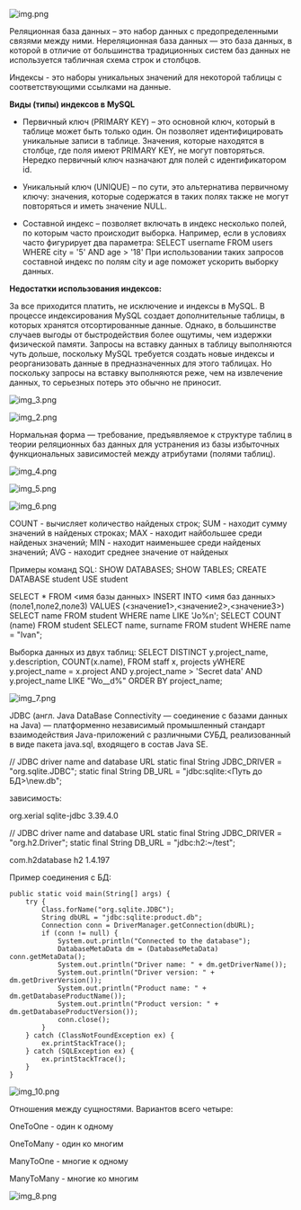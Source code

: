 ![img.png](img.png)

Реляционная база данных – это набор данных с предопределенными связями между ними.
Нереляционная база данных — это база данных, в которой в отличие от большинства традиционных систем баз данных не используется табличная схема строк и столбцов.

Индексы - это наборы уникальных значений для некоторой таблицы с соответствующими ссылками на данные. 

**Виды (типы) индексов в MySQL**
- Первичный ключ (PRIMARY KEY) – это основной ключ, который в таблице может быть только один. Он позволяет идентифицировать уникальные записи в таблице. Значения, которые находятся в столбце, где поля имеют PRIMARY KEY, не могут повторяться. Нередко первичный ключ назначают для полей с идентификатором id.

- Уникальный ключ (UNIQUE) – по сути, это альтернатива первичному ключу: значения, которые содержатся в таких полях также не могут повторяться и иметь значение NULL.

- Составной индекс – позволяет включать в индекс несколько полей, по которым часто происходит выборка. Например, если в условиях часто фигурирует два параметра:
SELECT username FROM users WHERE city = '5' AND age > '18'
При использовании таких запросов составной индекс по полям city и age поможет ускорить выборку данных.

**Недостатки использования индексов:**

За все приходится платить, не исключение и индексы в MySQL. В процессе индексирования MySQL создает дополнительные таблицы, в которых хранятся отсортированные данные. Однако, в большинстве случаев выгоды от быстродействия более ощутимы, чем издержки физической памяти.
Запросы на вставку данных в таблицу выполняются чуть дольше, поскольку MySQL требуется создать новые индексы и реорганизовать данные в предназначенных для этого таблицах. Но поскольку запросы на вставку выполняются реже, чем на извлечение данных, то серьезных потерь это обычно не приносит.

![img_3.png](img_3.png)

![img_2.png](img_2.png)


Нормальная форма — требование, предъявляемое к структуре таблиц в теории реляционных баз данных для устранения из базы избыточных функциональных зависимостей между атрибутами (полями таблиц).

![img_4.png](img_4.png)


![img_5.png](img_5.png)

![img_6.png](img_6.png)


COUNT - вычисляет количество найденых строк;
SUM - находит сумму значений в найденых строках;
MAX - находит найбольшее среди найденых значений;
MIN - находит наименьшее среди найденых значений;
AVG - находит среднее значение от найденых

Примеры команд SQL:
SHOW DATABASES;
SHOW TABLES;
CREATE DATABASE student
USE student

SELECT * FROM <имя базы данных>
INSERT INTO <имя баз данных>(поле1,поле2,поле3) VALUES (<значение1>,<значение2>,<значение3>)
SELECT name FROM student  WHERE name LIKE 'Jo%n';
SELECT COUNT (name) FROM student
SELECT name, surname FROM student WHERE name = "Ivan";


Выборка данных из двух таблиц:
SELECT DISTINCT y.project_name, y.description, COUNT(x.name), FROM staff x, projects yWHERE
y.project_name = x.project AND
y.project_name > 'Secret data' AND
y.project_name LIKE "Wo__d%"
ORDER BY
project_name;


![img_7.png](img_7.png)

JDBC (англ. Java DataBase Connectivity — соединение с базами данных на Java) — платформенно независимый промышленный стандарт взаимодействия Java-приложений с различными СУБД, реализованный в виде пакета java.sql, входящего в состав Java SE.

// JDBC driver name and database URL
static final String JDBC_DRIVER = "org.sqlite.JDBC";
static final String DB_URL = "jdbc:sqlite:<Путь до БД>\\new.db";

зависимость:
<!-- https://mvnrepository.com/artifact/org.xerial/sqlite-jdbc -->
<dependency>
    <groupId>org.xerial</groupId>
    <artifactId>sqlite-jdbc</artifactId>
    <version>3.39.4.0</version>
</dependency>


 // JDBC driver name and database URL
 static final String JDBC_DRIVER = "org.h2.Driver";
 static final String DB_URL = "jdbc:h2:~/test";

 <dependency>
    <groupId>com.h2database</groupId>
    <artifactId>h2</artifactId>
    <version>1.4.197</version>
 </dependency>

Пример соединения с БД:



    public static void main(String[] args) {
        try {
            Class.forName("org.sqlite.JDBC");
            String dbURL = "jdbc:sqlite:product.db";
            Connection conn = DriverManager.getConnection(dbURL);
            if (conn != null) {
                System.out.println("Connected to the database");
                DatabaseMetaData dm = (DatabaseMetaData) conn.getMetaData();
                System.out.println("Driver name: " + dm.getDriverName());
                System.out.println("Driver version: " + dm.getDriverVersion());
                System.out.println("Product name: " + dm.getDatabaseProductName());
                System.out.println("Product version: " + dm.getDatabaseProductVersion());
                conn.close();
            }
        } catch (ClassNotFoundException ex) {
            ex.printStackTrace();
        } catch (SQLException ex) {
            ex.printStackTrace();
        }
    }


![img_10.png](img_10.png)

Отношения между сущностями. Вариантов всего четыре:

OneToOne - один к одному

OneToMany - один ко многим

ManyToOne - многие к одному

ManyToMany - многие ко многим


![img_8.png](img_8.png)
